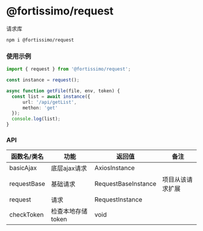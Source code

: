 # @fortissimo/request

请求库

```shell script
npm i @fortissimo/request
```

### 使用示例

```typescript
import { request } from '@fortissimo/request';

const instance = request();

async function getFile(file, env, token) {
  const list = await instance({
      url: '/api/getList',
      methon: 'get'
  });
  console.log(list);
}
```

### API

|函数名/类名|功能|返回值|备注|
|---|--|---|---|
|basicAjax|底层ajax请求|AxiosInstance|
|requestBase|基础请求|RequestBaseInstance|项目从该请求扩展|
|request|请求|RequestInstance|
|checkToken|检查本地存储token|void|
